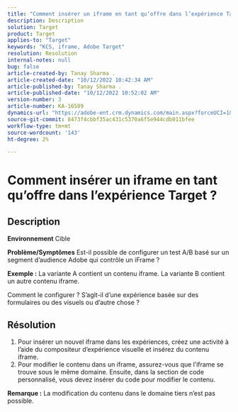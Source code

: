 ```yaml
---
title: "Comment insérer un iframe en tant qu’offre dans l’expérience Target ?"
description: Description
solution: Target
product: Target
applies-to: "Target"
keywords: "KCS, iframe, Adobe Target"
resolution: Resolution
internal-notes: null
bug: false
article-created-by: Tanay Sharma .
article-created-date: "10/12/2022 10:42:34 AM"
article-published-by: Tanay Sharma .
article-published-date: "10/12/2022 10:52:02 AM"
version-number: 3
article-number: KA-16589
dynamics-url: "https://adobe-ent.crm.dynamics.com/main.aspx?forceUCI=1&pagetype=entityrecord&etn=knowledgearticle&id=a3521d94-1a4a-ed11-bba2-0022480868ff"
source-git-commit: 8473f4cbbf35ac431c5370a6f5e944cdb011bfee
workflow-type: tm+mt
source-wordcount: '143'
ht-degree: 2%

---
```


# Comment insérer un iframe en tant qu’offre dans l’expérience Target ?

## Description

<b>Environnement</b>
Cible


<b>Problème/Symptômes</b>
Est-il possible de configurer un test A/B basé sur un segment d’audience Adobe qui contrôle un iFrame ?



<b>Exemple :</b> La variante A contient un contenu iframe. La variante B contient un autre contenu iframe.

Comment le configurer ? S’agit-il d’une expérience basée sur des formulaires ou des visuels ou d’autre chose ?


## Résolution




1. Pour insérer un nouvel iframe dans les expériences, créez une activité à l’aide du compositeur d’expérience visuelle et insérez du contenu iframe.
2. Pour modifier le contenu dans un iframe, assurez-vous que l’iframe se trouve sous le même domaine. Ensuite, dans la section de code personnalisé, vous devez insérer du code pour modifier le contenu.




<b>Remarque :</b> La modification du contenu dans le domaine tiers n’est pas possible.

